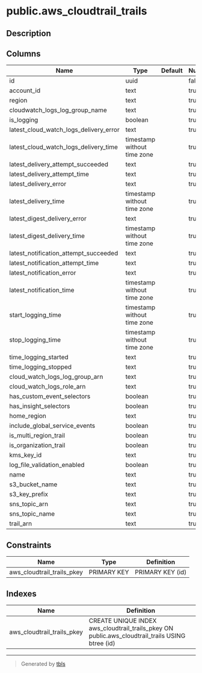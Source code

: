 # public.aws_cloudtrail_trails

## Description

## Columns

| Name | Type | Default | Nullable | Children | Parents | Comment |
| ---- | ---- | ------- | -------- | -------- | ------- | ------- |
| id | uuid |  | false | [public.aws_cloudtrail_trail_event_selectors](public.aws_cloudtrail_trail_event_selectors.md) |  |  |
| account_id | text |  | true |  |  |  |
| region | text |  | true |  |  |  |
| cloudwatch_logs_log_group_name | text |  | true |  |  |  |
| is_logging | boolean |  | true |  |  |  |
| latest_cloud_watch_logs_delivery_error | text |  | true |  |  |  |
| latest_cloud_watch_logs_delivery_time | timestamp without time zone |  | true |  |  |  |
| latest_delivery_attempt_succeeded | text |  | true |  |  |  |
| latest_delivery_attempt_time | text |  | true |  |  |  |
| latest_delivery_error | text |  | true |  |  |  |
| latest_delivery_time | timestamp without time zone |  | true |  |  |  |
| latest_digest_delivery_error | text |  | true |  |  |  |
| latest_digest_delivery_time | timestamp without time zone |  | true |  |  |  |
| latest_notification_attempt_succeeded | text |  | true |  |  |  |
| latest_notification_attempt_time | text |  | true |  |  |  |
| latest_notification_error | text |  | true |  |  |  |
| latest_notification_time | timestamp without time zone |  | true |  |  |  |
| start_logging_time | timestamp without time zone |  | true |  |  |  |
| stop_logging_time | timestamp without time zone |  | true |  |  |  |
| time_logging_started | text |  | true |  |  |  |
| time_logging_stopped | text |  | true |  |  |  |
| cloud_watch_logs_log_group_arn | text |  | true |  |  |  |
| cloud_watch_logs_role_arn | text |  | true |  |  |  |
| has_custom_event_selectors | boolean |  | true |  |  |  |
| has_insight_selectors | boolean |  | true |  |  |  |
| home_region | text |  | true |  |  |  |
| include_global_service_events | boolean |  | true |  |  |  |
| is_multi_region_trail | boolean |  | true |  |  |  |
| is_organization_trail | boolean |  | true |  |  |  |
| kms_key_id | text |  | true |  |  |  |
| log_file_validation_enabled | boolean |  | true |  |  |  |
| name | text |  | true |  |  |  |
| s3_bucket_name | text |  | true |  |  |  |
| s3_key_prefix | text |  | true |  |  |  |
| sns_topic_arn | text |  | true |  |  |  |
| sns_topic_name | text |  | true |  |  |  |
| trail_arn | text |  | true |  |  |  |

## Constraints

| Name | Type | Definition |
| ---- | ---- | ---------- |
| aws_cloudtrail_trails_pkey | PRIMARY KEY | PRIMARY KEY (id) |

## Indexes

| Name | Definition |
| ---- | ---------- |
| aws_cloudtrail_trails_pkey | CREATE UNIQUE INDEX aws_cloudtrail_trails_pkey ON public.aws_cloudtrail_trails USING btree (id) |

---

> Generated by [tbls](https://github.com/k1LoW/tbls)
